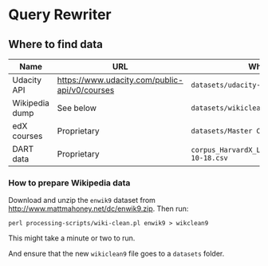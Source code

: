 # Query Rewriter

## Where to find data

Name           | URL                                             | Where to put file
-------------- | ----------------------------------------------- | -------------------------------------------------------
Udacity API    | <https://www.udacity.com/public-api/v0/courses> | `datasets/udacity-api.json`
Wikipedia dump | See below                                       | `datasets/wikiclean9`
edX courses    | Proprietary                                     | `datasets/Master CourseListings - edX.csv`
DART data      | Proprietary                                     | `corpus_HarvardX_LatestCourses_based_on_2016-10-18.csv`

### How to prepare Wikipedia data

Download and unzip the `enwik9` dataset from <http://www.mattmahoney.net/dc/enwik9.zip>. Then run:

```
perl processing-scripts/wiki-clean.pl enwik9 > wikclean9
```

This might take a minute or two to run.

And ensure that the new `wikiclean9` file goes to a `datasets` folder.
